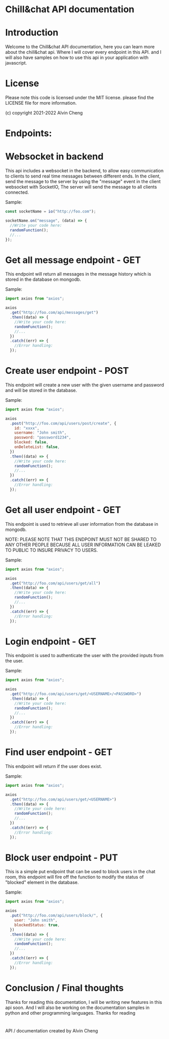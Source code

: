 # Chill&chat API documentation

# Introduction

Welcome to the Chill&chat API documentation, here you can learn more about the chill&chat api. Where I will cover every endpoint in this API. and I will also have samples on how to use this api in your application with javascript.

# License

Please note this code is licensed under the MIT license. please find the LICENSE file for more information.

(c) copyright 2021-2022 Alvin Cheng

# Endpoints:

# Websocket in backend

This api includes a websocket in the backend, to allow easy communication to clients to send real time messages between different ends. In the client, send the message to the server by using the "message" event in the client websocket with SocketIO, The server will send the message to all clients connected.

Sample:

```js
const socketName = io("http://foo.com");

socketName.on("message", (data) => {
  //Write your code here:
  randomFunction();
  //...
});
```

# Get all message endpoint - GET

This endpoint will return all messages in the message history which is stored in the database on mongodb.

Sample:

```js
import axios from "axios";

axios
  .get("http://foo.com/api/messages/get")
  .then((data) => {
    //Write your code here:
    randomFunction();
    //...
  })
  .catch((err) => {
    //Error handling:
  });
```

# Create user endpoint - POST

This endpoint will create a new user with the given username and password and will be stored in the database.

Sample:

```js
import axios from "axios";

axios
  .post("http://foo.com/api/users/post/create", {
    id: "xxxx",
    username: "John smith",
    password: "password1234",
    blocked: false,
    onDeleteList: false,
  })
  .then((data) => {
    //Write your code here:
    randomFunction();
    //...
  })
  .catch((err) => {
    //Error handling:
  });
```

# Get all user endpoint - GET

This endpoint is used to retrieve all user information from the database in mongodb.

NOTE: PLEASE NOTE THAT THIS ENDPOINT MUST NOT BE SHARED TO ANY OTHER PEOPLE BECAUSE ALL USER INFORMATION CAN BE LEAKED TO PUBLIC TO INSURE PRIVACY TO USERS.

Sample:

```js
import axios from "axios";

axios
  .get("http://foo.com/api/users/get/all")
  .then((data) => {
    //Write your code here:
    randomFunction();
    //...
  })
  .catch((err) => {
    //Error handling:
  });
```

# Login endpoint - GET

This endpoint is used to authenticate the user with the provided inputs from the user.

Sample:

```js
import axios from "axios";

axios
  .get("http://foo.com/api/users/get/<USERNAME>/<PASSWORD>")
  .then((data) => {
    //Write your code here:
    randomFunction();
    //...
  })
  .catch((err) => {
    //Error handling:
  });
```

# Find user endpoint - GET

This endpoint will return if the user does exist.

Sample:

```js
import axios from "axios";

axios
  .get("http://foo.com/api/users/get/<USERNAME>")
  .then((data) => {
    //Write your code here:
    randomFunction();
    //...
  })
  .catch((err) => {
    //Error handling:
  });
```

# Block user endpoint - PUT

This is a simple put endpoint that can be used to block users in the chat room, this endpoint will fire off the function to modify the status of "blocked" element in the database.

Sample:

```js
import axios from "axios";

axios
  .put("http://foo.com/api/users/block/", {
    user: "John smith",
    blockedStatus: true,
  })
  .then((data) => {
    //Write your code here:
    randomFunction();
    //...
  })
  .catch((err) => {
    //Error handling:
  });
```

# Conclusion / Final thoughts

Thanks for reading this documentation, I will be writing new features in this api soon. And I will also be working on the documentation samples in python and other programming languages. Thanks for reading

#

API / documentation created by Alvin Cheng
